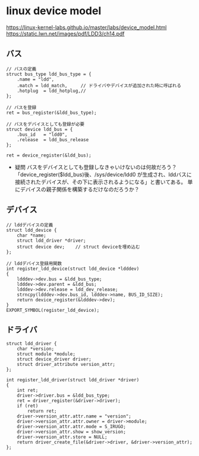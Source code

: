 # linux device model
https://linux-kernel-labs.github.io/master/labs/device_model.html    
https://static.lwn.net/images/pdf/LDD3/ch14.pdf

## バス

```
// バスの定義
struct bus_type ldd_bus_type = {
    .name = "ldd",
    .match = ldd_match,     // ドライバやデバイスが追加された時に呼ばれる
    .hotplug  = ldd_hotplug,// 
};

// バスを登録
ret = bus_register(&ldd_bus_type);

// バスをデバイスとしても登録が必要
struct device ldd_bus = {
    .bus_id   = "ldd0",
    .release  = ldd_bus_release
};

ret = device_register(&ldd_bus);
```

* 疑問
バスをデバイスとしても登録しなきゃいけないのは何故だろう？  
「device_register($ldd_bus)後、/sys/device/ldd0 が生成され、lddバスに接続されたデバイスが、その下に表示されるようになる」と書いてある。
単にデバイスの親子関係を構築するだけなのだろうか？


## デバイス
```
// lddデバイスの定義
struct ldd_device {
    char *name;
    struct ldd_driver *driver;
    struct device dev;    // struct deviceを埋め込む
};

// lddデバイス登録用関数
int register_ldd_device(struct ldd_device *ldddev)
{
    ldddev->dev.bus = &ldd_bus_type;
    ldddev->dev.parent = &ldd_bus;
    ldddev->dev.release = ldd_dev_release;
    strncpy(ldddev->dev.bus_id, ldddev->name, BUS_ID_SIZE);
    return device_register(&ldddev->dev);
}
EXPORT_SYMBOL(register_ldd_device);
```

## ドライバ
```
struct ldd_driver {
    char *version;
    struct module *module;
    struct device_driver driver;
    struct driver_attribute version_attr;
};

int register_ldd_driver(struct ldd_driver *driver)
{
    int ret;
    driver->driver.bus = &ldd_bus_type;
    ret = driver_register(&driver->driver);
    if (ret)
        return ret;
    driver->version_attr.attr.name = "version";
    driver->version_attr.attr.owner = driver->module;
    driver->version_attr.attr.mode = S_IRUGO;
    driver->version_attr.show = show_version;
    driver->version_attr.store = NULL;
    return driver_create_file(&driver->driver, &driver->version_attr);
};
```
